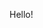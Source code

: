 Hello!

<!---
KangDap/KangDap is a ✨ special ✨ repository because its `README.md` (this file) appears on your GitHub profile.
You can click the Preview link to take a look at your changes.
--->
